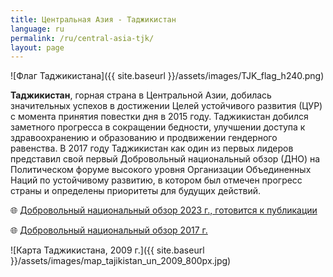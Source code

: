 ```yaml
---
title: Центральная Азия - Таджикистан
language: ru
permalink: /ru/central-asia-tjk/
layout: page
---
```


![Флаг Таджикистана]({{ site.baseurl }}/assets/images/TJK_flag_h240.png) 

**Таджикистан**, горная страна в Центральной Азии, добилась значительных успехов в достижении Целей устойчивого развития (ЦУР) с момента принятия повестки дня в 2015 году. Таджикистан добился заметного прогресса в сокращении бедности, улучшении доступа к здравоохранению и образованию и продвижении гендерного равенства. В 2017 году Таджикистан как один из первых лидеров представил свой первый Добровольный национальный обзор (ДНО) на Политическом форуме высокого уровня Организации Объединенных Наций по устойчивому развитию, в котором был отмечен прогресс страны и определены приоритеты для будущих действий.

🌐 [Добровольный национальный обзор 2023 г., готовится к публикации](https://hlpf.un.org/countries/tajikistan/voluntary-national-reviews-2023)

🌐 [Добровольный национальный обзор 2017 г.](https://hlpf.un.org/countries/tajikistan/voluntary-national-review-2017)

![Карта Таджикистана, 2009 г.]({{ site.baseurl }}/assets/images/map_tajikistan_un_2009_800px.jpg)